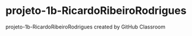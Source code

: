 # projeto-1b-RicardoRibeiroRodrigues
projeto-1b-RicardoRibeiroRodrigues created by GitHub Classroom
